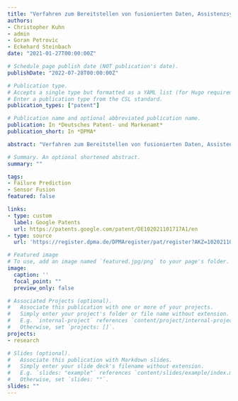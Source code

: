 ```yaml
---
title: "Verfahren zum Bereitstellen von fusionierten Daten, Assistenzsystem und Kraftfahrzeug"
authors:
- Christopher Kuhn
- admin
- Goran Petrovic
- Eckehard Steinbach
date: "2021-01-27T00:00:00Z"

# Schedule page publish date (NOT publication's date).
publishDate: "2022-07-28T00:00:00Z"

# Publication type.
# Accepts a single type but formatted as a YAML list (for Hugo requirements).
# Enter a publication type from the CSL standard.
publication_types: ["patent"]

# Publication name and optional abbreviated publication name.
publication: In *Deutsches Patent- und Markenamt*
publication_short: In *DPMA*

abstract: "Verfahren zum Bereitstellen von fusionierten Daten, Assistenzsystem und Kraftfahrzeug"

# Summary. An optional shortened abstract.
summary: ""

tags:
- Failure Prediction
- Sensor Fusion
featured: false

links:
- type: custom
  label: Google Patents
  url: https://patents.google.com/patent/DE102021101717A1/en
- type: source
  url: 'https://register.dpma.de/DPMAregister/pat/register?AKZ=1020211017173'

# Featured image
# To use, add an image named `featured.jpg/png` to your page's folder.
image:
  caption: ''
  focal_point: ""
  preview_only: false

# Associated Projects (optional).
#   Associate this publication with one or more of your projects.
#   Simply enter your project's folder or file name without extension.
#   E.g. `internal-project` references `content/project/internal-project/index.md`.
#   Otherwise, set `projects: []`.
projects:
- research

# Slides (optional).
#   Associate this publication with Markdown slides.
#   Simply enter your slide deck's filename without extension.
#   E.g. `slides: "example"` references `content/slides/example/index.md`.
#   Otherwise, set `slides: ""`.
slides: ""
---
```

